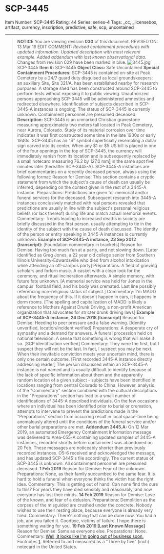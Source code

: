 # SCP-3445
Item Number: SCP-3445
Rating: 44
Series: series-4
Tags: _cc, _licensebox, artifact, currency, inscription, predictive, safe, scp, uncontained

---

> **NOTICE**
> You are viewing revision **030** of this document.
> REVISED ON: 13 Mar 19
> EDIT COMMENT: _Revised containment procedures with updated information. Updated description with most relevant example. Added addendum with last known observational data._
> Changes from revision 029 have been marked in blue.
![3445.jpg](https://scp-wiki.wdfiles.com/local--files/scp-3445/3445.jpg)
SCP-3445
**Item #:** SCP-3445
**Object Class:** Safe Uncontained
**Special Containment Procedures:** SCP-3445 is contained on-site at Peak Cemetery by a 24/7 guard duty disguised as local groundskeepers; an auxiliary Site, Site 321/A, has been established nearby for research purposes. A storage shed has been constructed around SCP-3445 to perform tests without exposing it to public viewing. Unauthorized persons approaching SCP-3445 will be administered amnestics and redirected elsewhere. Identification of subjects described in SCP-3445-A instances is ongoing.
The status of SCP-3445 is currently unknown. Containment personnel are presumed deceased.
**Description:** SCP-3445 is an unmarked Christian gravestone measuring approximately two meters tall located in Peak Cemetery, near Aurora, Colorado. Study of its material corrosion over time indicates it was first constructed some time in the late 1930s or early 1940s. SCP-3445 has an "S" symbol superficially resembling a dollar sign carved into its center.
When any $1 or $5 US bill is placed in one of the four openings in the top of SCP-3445, the currency will immediately vanish from its location and is subsequently replaced by a small notecard measuring 76.2 by 127.0 mm[1](javascript:;) in the same spot five minutes later (hereafter SCP-3445-A). SCP-3445-A instances are brief commentaries on a recently deceased person, always using the following format:
> Reason for Demise: This section contains a cryptic statement from which the subject's cause of death can usually be inferred, depending on the context given in the rest of a 3445-A instance.
> Preparations: Predictions are given for memorial and/or funeral services for the deceased. Subsequent research into 3445-A instances conclusively matched with real persons revealed that predictions are usually in line with the subject's personal religious beliefs (or lack thereof) during life and match actual memorial events.
> Commentary: Trends leading to increased deaths in society are briefly discussed in the first person, usually attempting to tie in the identity of the subject with the cause of death discussed. The identity of the person or entity speaking in 3445-A instances is currently unknown.
**Example of SCP-3445-A instance, 23 Sep 2012 (transcript):** [Foundation commentary in brackets]
> Reason for Demise: Having too much fun at a party, and not slowing down. [Later identified as Greg Jones, a 22 year old college senior from Southern Illinois University-Edwardsville who died from alcohol intoxication while attending an off-campus party]
> Preparations: A field of grieving scholars and forlorn music. A casket with a clean look for the ceremony, and ritual incineration afterwards. A simple memory, with future fate unknown. [A memorial service was held for Jones in the campus' football field, and his body was cremated. Last line possibly referencing non-religious status of subject.]
> Commentary: I'm MADD about the frequency of this. If it doesn't happen in cars, it happens in dorm rooms. [The spelling and capitalization of MADD is likely a reference to Mothers Against Drunk Driving, a non-profit American organization that advocates for stricter drunk driving laws]
**Example of SCP-3445-A instance, 24 Dec 2018 (transcript)**
> Reason for Demise: Heeding to peer pressure and a false warning. [Identity unverified, location/incident verified]
> Preparations: A desperate cry of sympathy and a demand for answers. A funeral procession held on national television. A sense that something is wrong that will make it so. [SCP identification verified]
> Commentary: They were the first, but I suspect they will not be the last. In fact, I suspect you may be next. When their inevitable conviction meets your uncertain mind, there is only one certain outcome. [First recorded 3445-A instance directly addressing reader]
The person discussed within an SCP-3445-A instance is not named and is usually difficult to identify because of the lack of specific information about them and the apparently random location of a given subject - subjects have been identified in locations ranging from central Colorado to China. However, analysis of the "Commentary" section combined with the cultural descriptions in the "Preparations" section has lead to a small number of identifications of 3445-A described individuals. On the few occasions where an individual has been identified prior to burial or cremation, attempts to intervene to prevent the predictions made in the "Preparations" section from occurring result in local space-time being anomalously altered until the conditions of the funeral service and/or other burial preparations are met.
**Addendum 3445.A:** On 12 Mar 2019, an automated Emergency Containment Information message was delivered to Area-055-A containing updated samples of 3445-A instances, recorded shortly before containment was abandoned on 20 Feb. These messages are noticeably shorter than previously recorded instances. O5-6 received and acknowledged the message, and has updated SCP-3445's file accordingly. The current status of SCP-3445 is unknown. All containment personnel are presumed deceased.
> **1 Feb 2019**
> Reason for Demise: Fear of the unknown.
> Preparations: None, as their family succumbed to the same fear. It is hard to hold a funeral when everyone thinks the victim had the right idea.
> Commentary: This is getting out of hand. Can none find the cure to this? For years they have died sensibly and reasonably, and now everyone has lost their minds.
> **14 Feb 2019**
> Reason for Demise: Love of the known, and fear of a delusion.
> Preparations: Demolition as the corpses of the misguided are crushed under the concrete. Nobody wishes to use their resting place, because everyone is already very tired.
> Commentary: There's nothing that can be done now. You had a job, and you failed it. Goodbye, victims of failure. I hope there is something waiting for you.
> **19 Feb 2019 [Last Known Message]**
> Reason for Demise: Same as everyone else.
> Preparations: None.
> Commentary: [Well, it looks like I'm going out of business soon.](/scp-3519)
Footnotes
[1](javascript:;). Referred to and measured as a "Three by five" (inch) notecard in the United States.